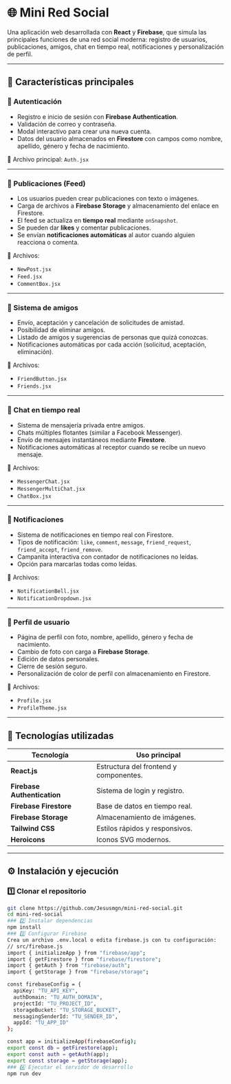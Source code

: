 # 🌐 Mini Red Social

Una aplicación web desarrollada con **React** y **Firebase**, que simula las principales funciones de una red social moderna: registro de usuarios, publicaciones, amigos, chat en tiempo real, notificaciones y personalización de perfil.

---

## 🚀 Características principales

### 🔐 Autenticación
- Registro e inicio de sesión con **Firebase Authentication**.  
- Validación de correo y contraseña.  
- Modal interactivo para crear una nueva cuenta.  
- Datos del usuario almacenados en **Firestore** con campos como nombre, apellido, género y fecha de nacimiento.  

📁 Archivo principal: `Auth.jsx`

---

### 📰 Publicaciones (Feed)
- Los usuarios pueden crear publicaciones con texto o imágenes.  
- Carga de archivos a **Firebase Storage** y almacenamiento del enlace en Firestore.  
- El feed se actualiza en **tiempo real** mediante `onSnapshot`.  
- Se pueden dar **likes** y comentar publicaciones.  
- Se envían **notificaciones automáticas** al autor cuando alguien reacciona o comenta.

📁 Archivos:  
- `NewPost.jsx`  
- `Feed.jsx`  
- `CommentBox.jsx`

---

### 🤝 Sistema de amigos
- Envío, aceptación y cancelación de solicitudes de amistad.  
- Posibilidad de eliminar amigos.  
- Listado de amigos y sugerencias de personas que quizá conozcas.  
- Notificaciones automáticas por cada acción (solicitud, aceptación, eliminación).

📁 Archivos:  
- `FriendButton.jsx`  
- `Friends.jsx`

---

### 💬 Chat en tiempo real
- Sistema de mensajería privada entre amigos.  
- Chats múltiples flotantes (similar a Facebook Messenger).  
- Envío de mensajes instantáneos mediante **Firestore**.  
- Notificaciones automáticas al receptor cuando se recibe un nuevo mensaje.  

📁 Archivos:  
- `MessengerChat.jsx`  
- `MessengerMultiChat.jsx`  
- `ChatBox.jsx`

---

### 🔔 Notificaciones
- Sistema de notificaciones en tiempo real con Firestore.  
- Tipos de notificación: `like`, `comment`, `message`, `friend_request`, `friend_accept`, `friend_remove`.  
- Campanita interactiva con contador de notificaciones no leídas.  
- Opción para marcarlas todas como leídas.  

📁 Archivos:  
- `NotificationBell.jsx`  
- `NotificationDropdown.jsx`

---

### 👤 Perfil de usuario
- Página de perfil con foto, nombre, apellido, género y fecha de nacimiento.  
- Cambio de foto con carga a **Firebase Storage**.  
- Edición de datos personales.  
- Cierre de sesión seguro.  
- Personalización de color de perfil con almacenamiento en Firestore.

📁 Archivos:  
- `Profile.jsx`  
- `ProfileTheme.jsx`

---

## 🧩 Tecnologías utilizadas

| Tecnología | Uso principal |
|-------------|----------------|
| **React.js** | Estructura del frontend y componentes. |
| **Firebase Authentication** | Sistema de login y registro. |
| **Firebase Firestore** | Base de datos en tiempo real. |
| **Firebase Storage** | Almacenamiento de imágenes. |
| **Tailwind CSS** | Estilos rápidos y responsivos. |
| **Heroicons** | Iconos SVG modernos. |

---

## ⚙️ Instalación y ejecución

### 1️⃣ Clonar el repositorio
```bash
git clone https://github.com/Jesusmgn/mini-red-social.git
cd mini-red-social
### 2️⃣ Instalar dependencias
npm install
### 3️⃣ Configurar Firebase
Crea un archivo .env.local o edita firebase.js con tu configuración:
// src/firebase.js
import { initializeApp } from "firebase/app";
import { getFirestore } from "firebase/firestore";
import { getAuth } from "firebase/auth";
import { getStorage } from "firebase/storage";

const firebaseConfig = {
  apiKey: "TU_API_KEY",
  authDomain: "TU_AUTH_DOMAIN",
  projectId: "TU_PROJECT_ID",
  storageBucket: "TU_STORAGE_BUCKET",
  messagingSenderId: "TU_SENDER_ID",
  appId: "TU_APP_ID"
};

const app = initializeApp(firebaseConfig);
export const db = getFirestore(app);
export const auth = getAuth(app);
export const storage = getStorage(app);
### 4️⃣ Ejecutar el servidor de desarrollo
npm run dev
